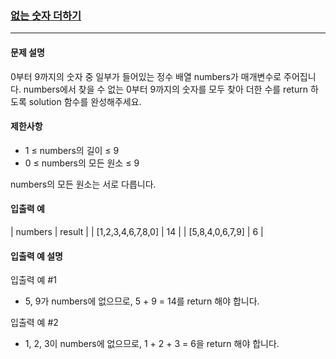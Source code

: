 ### [없는 숫자 더하기](https://school.programmers.co.kr/learn/courses/30/lessons/86051)

***

#### 문제 설명

0부터 9까지의 숫자 중 일부가 들어있는 정수 배열 numbers가 매개변수로 주어집니다. numbers에서 찾을 수 없는 0부터 9까지의 숫자를 모두 찾아 더한 수를 return 하도록 solution 함수를 완성해주세요.

#### 제한사항

- 1 ≤ numbers의 길이 ≤ 9
- 0 ≤ numbers의 모든 원소 ≤ 9

numbers의 모든 원소는 서로 다릅니다.

#### 입출력 예

| numbers |	result |
| [1,2,3,4,6,7,8,0] |	14 |
| [5,8,4,0,6,7,9] |	6 |

#### 입출력 예 설명

입출력 예 #1
- 5, 9가 numbers에 없으므로, 5 + 9 = 14를 return 해야 합니다.

입출력 예 #2
- 1, 2, 3이 numbers에 없으므로, 1 + 2 + 3 = 6을 return 해야 합니다.
